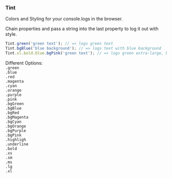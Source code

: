 ### Tint
Colors and Styling for your console.logs in the browser.

Chain properties and pass a string into the last property to log it out with style.


```javascript
Tint.green('green text'); // => logs green text
Tint.bgBlue('blue background'); // => logs text with blue background
Tint.xl.bold.blue.bgPink('green text'); // => logs green extra-large, bold, blue text with pink background
```

Different Options:   
`.green`  
`.blue`  
`.red`  
`.magenta`  
`.cyan`  
`.orange`  
`.purple`  
`.pink`  
`.bgGreen`  
`.bgBlue`  
`.bgRed`  
`.bgMagenta`  
`.bgCyan`  
`.bgOrange`  
`.bgPurple`  
`.bgPink`  
`.highligh`  
`.underline`  
`.bold`  
`.xs`  
`.sm`  
`.ms`  
`.lg`  
`.xl`  
